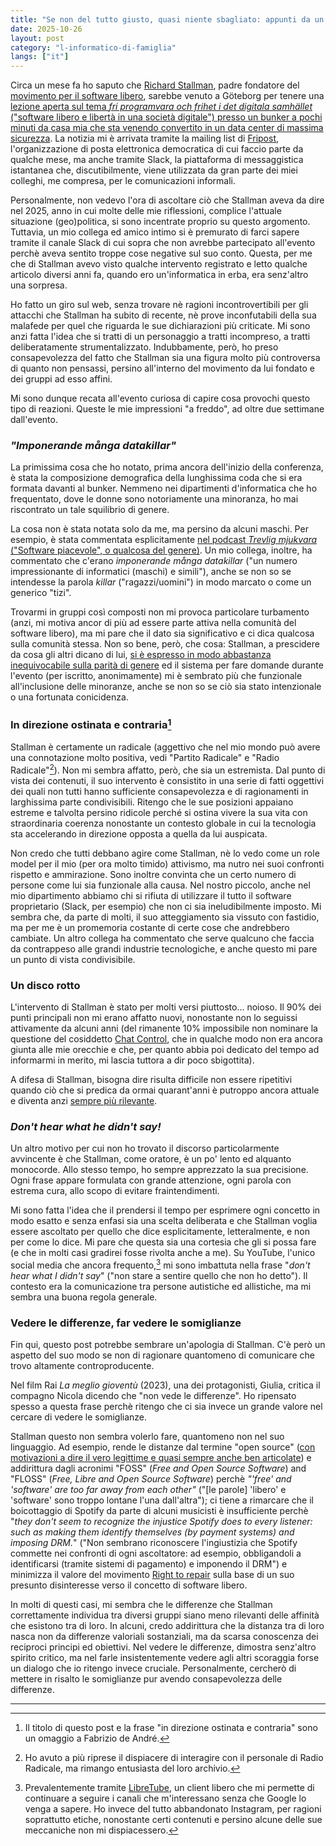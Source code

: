```yaml
---
title: "Se non del tutto giusto, quasi niente sbagliato: appunti da un incontro con Richard Stallman"
date: 2025-10-26
layout: post
category: "l-informatico-di-famiglia"
langs: ["it"] 
---
```


Circa un mese fa ho saputo che [Richard Stallman](https://stallman.org/), padre fondatore del [movimento per il software libero](https://www.gnu.org/philosophy/free-software-intro.html), sarebbe venuto a Göteborg per tenere una [lezione aperta sul tema _fri programvara och frihet i det digitala samhället_ ("software libero e libertà in una società digitale") presso un bunker a pochi minuti da casa mia che sta venendo convertito in un data center di massima sicurezza](https://bahnhof.se/2025/09/30/freedom-in-bahnhof-bunker-och-richard-stallman/).
La notizia mi è arrivata tramite la mailing list di [Fripost](https://fripost.org/), l'organizzazione di posta elettronica democratica di cui faccio parte da qualche mese, ma anche tramite Slack, la piattaforma di messaggistica istantanea che, discutibilmente, viene utilizzata da gran parte dei miei colleghi, me compresa, per le comunicazioni informali. 

Personalmente, non vedevo l'ora di ascoltare ciò che Stallman aveva da dire nel 2025, anno in cui molte delle mie riflessioni, complice l'attuale situazione (geo)politica, si sono incentrate proprio su questo argomento.
Tuttavia, un mio collega ed amico intimo si è premurato di farci sapere tramite il canale Slack di cui sopra che non avrebbe partecipato all'evento perchè aveva sentito troppe cose negative sul suo conto.
Questa, per me che di Stallman avevo visto qualche intervento registrato e letto qualche articolo diversi anni fa, quando ero un'informatica in erba, era senz'altro una sorpresa.

Ho fatto un giro sul web, senza trovare nè ragioni incontrovertibili per gli attacchi che Stallman ha subito di recente, nè prove inconfutabili della sua malafede per quel che riguarda le sue dichiarazioni più criticate.
Mi sono anzi fatta l'idea che si tratti di un personaggio a tratti incompreso, a tratti deliberatamente strumentalizzato. 
Indubbamente, però, ho preso consapevolezza del fatto che Stallman sia una figura molto più controversa di quanto non pensassi, persino all'interno del movimento da lui fondato e dei gruppi ad esso affini.

Mi sono dunque recata all'evento curiosa di capire cosa provochi questo tipo di reazioni. 
Queste le mie impressioni "a freddo", ad oltre due settimane dall'evento.

### _"Imponerande många data**killar**"_
La primissima cosa che ho notato, prima ancora dell'inizio della conferenza, è stata la composizione demografica della lunghissima coda che si era formata davanti al bunker. 
Nemmeno nei dipartimenti d'informatica che ho frequentato, dove le donne sono notoriamente una minoranza, ho mai riscontrato un tale squilibrio di genere. 

La cosa non è stata notata solo da me, ma persino da alcuni maschi. 
Per esempio, è stata commentata esplicitamente [nel podcast _Trevlig mjukvara_ ("Software piacevole", o qualcosa del genere)](https://sphinx.acast.com/p/open/s/68de31e86d92c33f9c22f774/e/68fa21335149d2d6f28e357a/media.mp3#t=846).
Un mio collega, inoltre, ha commentato che c'erano _imponerande många datakillar_ ("un numero impressionante di informatici (maschi) e simili"), anche se non so se intendesse la parola _killar_ ("ragazzi/uomini") in modo marcato o come un generico "tizi".

Trovarmi in gruppi così composti non mi provoca particolare turbamento (anzi, mi motiva ancor di più ad essere parte attiva nella comunità del software libero), ma mi pare che il dato sia significativo e ci dica qualcosa sulla comunità stessa.
Non so bene, però, che cosa: Stallman, a prescidere da cosa gli altri dicano di lui, [si è espresso in modo abbastanza inequivocabile sulla parità di genere](https://stallman.org/articles/virgin-of-emacs.html) ed il sistema per fare domande durante l'evento (per iscritto, anonimamente) mi è sembrato più che funzionale all'inclusione delle minoranze, anche se non so se ciò sia stato intenzionale o una fortunata conicidenza.


### In direzione ostinata e contraria[^1]
Stallman è certamente un radicale (aggettivo che nel mio mondo può avere una connotazione molto positiva, vedi "Partito Radicale" e "Radio Radicale"[^2]). 
Non mi sembra affatto, però, che sia un estremista.
Dal punto di vista dei contenuti, il suo intervento è consistito in una serie di fatti oggettivi dei quali non tutti hanno sufficiente consapevolezza e di ragionamenti in larghissima parte condivisibili.
Ritengo che le sue posizioni appaiano estreme e talvolta persino ridicole perché si ostina vivere la sua vita con straordinaria coerenza nonostante un contesto globale in cui la tecnologia sta accelerando in direzione opposta a quella da lui auspicata.

Non credo che tutti debbano agire come Stallman, nè lo vedo come un role model per il mio (per ora molto timido) attivismo, ma nutro nei suoi confronti rispetto e ammirazione. 
Sono inoltre convinta che un certo numero di persone come lui sia funzionale alla causa.
Nel nostro piccolo, anche nel mio dipartimento abbiamo chi si rifiuta di utilizzare il tutto il software proprietario (Slack, per esempio) che non ci sia ineludibilmente imposto.
Mi sembra che, da parte di molti, il suo atteggiamento sia vissuto con fastidio, ma per me è un promemoria costante di certe cose che andrebbero cambiate.
Un altro collega ha commentato che serve qualcuno che faccia da contrappeso alle grandi industrie tecnologiche, e anche questo mi pare un punto di vista condivisibile. 

### Un disco rotto
L'intervento di Stallman è stato per molti versi piuttosto... noioso.
Il 90% dei punti principali non mi erano affatto nuovi, nonostante non lo seguissi attivamente da alcuni anni (del rimanente 10% impossibile non nominare la questione del cosiddetto [Chat Control](https://fightchatcontrol.eu/it/), che in qualche modo non era ancora giunta alle mie orecchie e che, per quanto abbia poi dedicato del tempo ad informarmi in merito, mi lascia tuttora a dir poco sbigottita).

A difesa di Stallman, bisogna dire risulta difficile non essere ripetitivi quando ciò che si predica da ormai quarant'anni è putroppo ancora attuale e diventa anzi [sempre più rilevante](https://www.gnu.org/philosophy/free-software-even-more-important.html).

### _Don't hear what he didn't say!_
Un altro motivo per cui non ho trovato il discorso particolarmente avvincente è che Stallman, come oratore, è un po' lento ed alquanto monocorde.
Allo stesso tempo, ho sempre apprezzato la sua precisione.
Ogni frase appare formulata con grande attenzione, ogni parola con estrema cura, allo scopo di evitare fraintendimenti.

Mi sono fatta l'idea che il prendersi il tempo per esprimere ogni concetto in modo esatto e senza enfasi sia una scelta deliberata e che Stallman voglia essere ascoltato per quello che dice esplicitamente, letteralmente, e non per come lo dice.
Mi pare che questa sia una cortesia che gli si possa fare (e che in molti casi gradirei fosse rivolta anche a me).
Su YouTube, l'unico social media che ancora frequento,[^3] mi sono imbattuta nella frase "_don't hear what I didn't say_" ("non stare a sentire quello che non ho detto"). 
Il contesto era la comunicazione tra persone autistiche ed allistiche, ma mi sembra una buona regola generale.

### Vedere le differenze, far vedere le somiglianze
Fin qui, questo post potrebbe sembrare un'apologia di Stallman.
C'è però un aspetto del suo modo se non di ragionare quantomeno di comunicare che trovo altamente controproducente.

Nel film Rai _La meglio gioventù_ (2023), una dei protagonisti, Giulia, critica il compagno Nicola dicendo che "non vede le differenze".
Ho ripensato spesso a questa frase perchè ritengo che ci sia invece un grande valore nel cercare di vedere le somiglianze.

Stallman questo non sembra volerlo fare, quantomeno non nel suo linguaggio.
Ad esempio, rende le distanze dal termine "open source" ([con motivazioni a dire il vero legittime e quasi sempre anche ben articolate](https://www.gnu.org/philosophy/open-source-misses-the-point.html)) e addirittura dagli acronimi "FOSS" (_Free and Open Source Software_) and "FLOSS" (_Free, Libre and Open Source Software_) perchè _"'free' and 'software' are too far away from each other"_ ("[le parole] 'libero' e 'software' sono troppo lontane l'una dall'altra"); ci tiene a rimarcare che il boicottaggio di Spotify da parte di alcuni musicisti è insufficiente perchè "_they don't seem to recognize the injustice Spotify does to every listener: such as making them identify themselves (by payment systems) and imposing DRM._" ("Non sembrano riconoscere l'ingiustizia che Spotify commette nei confronti di ogni ascoltatore: ad esempio, obbligandoli a identificarsi (tramite sistemi di pagamento) e imponendo il DRM") e minimizza il valore del movimento [Right to repair](https://en.wikipedia.org/wiki/Right_to_repair) sulla base di un suo presunto disinteresse verso il concetto di software libero.

In molti di questi casi, mi sembra che le differenze che Stallman correttamente individua tra diversi gruppi siano meno rilevanti delle affinità che esistono tra di loro. 
In alcuni, credo addirittura che la distanza tra di loro nasca non da differenze valoriali sostanziali, ma da scarsa conoscenza dei reciproci principi ed obiettivi.
Nel vedere le differenze, dimostra senz'altro spirito critico, ma nel farle insistentemente vedere agli altri scoraggia forse un dialogo che io ritengo invece cruciale.
Personalmente, cercherò di mettere in risalto le somiglianze pur avendo consapevolezza delle differenze.

---

[^1]: Il titolo di questo post e la frase "in direzione ostinata e contraria" sono un omaggio a Fabrizio de André. 
[^2]: Ho avuto a più riprese il dispiacere di interagire con il personale di Radio Radicale, ma rimango entusiasta del loro archivio.
[^3]: Prevalentemente tramite [LibreTube](https://libretube.dev/), un client libero che mi permette di continuare a seguire i canali che m'interessano senza che Google lo venga a sapere. Ho invece del tutto abbandonato Instagram, per ragioni soprattutto etiche, nonostante certi contenuti e persino alcune delle sue meccaniche non mi dispiacessero.